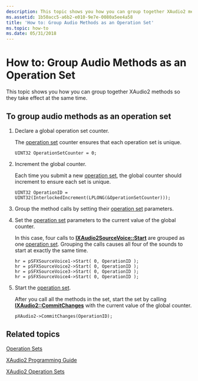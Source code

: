 ```yaml
---
description: This topic shows you how you can group together XAudio2 methods so they take effect at the same time.
ms.assetid: 1b50acc5-a6b2-e010-9e7e-0080a5ee4a58
title: 'How to: Group Audio Methods as an Operation Set'
ms.topic: how-to
ms.date: 05/31/2018
---
```


# How to: Group Audio Methods as an Operation Set

This topic shows you how you can group together XAudio2 methods so they take effect at the same time.

## To group audio methods as an operation set

1.  Declare a global operation set counter.

    The [operation set](operation-sets.md) counter ensures that each operation set is unique.

    ```
    UINT32 OperationSetCounter = 0;
    ```

    

2.  Increment the global counter.

    Each time you submit a new [operation set](operation-sets.md), the global counter should increment to ensure each set is unique.

    ```
    UINT32 OperationID = UINT32(InterlockedIncrement(LPLONG(&OperationSetCounter)));
    ```

    

3.  Group the method calls by setting their [operation set](operation-sets.md) parameters.

4.  Set the [operation set](operation-sets.md) parameters to the current value of the global counter.

    In this case, four calls to [**IXAudio2SourceVoice::Start**](/windows/win32/api/xaudio2/nf-xaudio2-ixaudio2sourcevoice-start) are grouped as one [operation set](operation-sets.md). Grouping the calls causes all four of the sounds to start at exactly the same time.

    ```
    hr = pSFXSourceVoice1->Start( 0, OperationID );
    hr = pSFXSourceVoice2->Start( 0, OperationID );
    hr = pSFXSourceVoice3->Start( 0, OperationID );
    hr = pSFXSourceVoice4->Start( 0, OperationID );
    ```

    

5.  Start the [operation set](operation-sets.md).

    After you call all the methods in the set, start the set by calling [**IXAudio2::CommitChanges**](/windows/win32/api/xaudio2/nf-xaudio2-ixaudio2-commitchanges) with the current value of the global counter.

    ```
    pXAudio2->CommitChanges(OperationID);
    ```

    

## Related topics

<dl> <dt>

[Operation Sets](operation-sets.md)
</dt> <dt>

[XAudio2 Programming Guide](programming-guide.md)
</dt> <dt>

[XAudio2 Operation Sets](xaudio2-operation-sets.md)
</dt> </dl>

 

 
